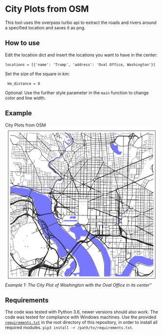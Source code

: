# City Plots from OSM 
This tool uses the overpass turbo api to extract the roads and rivers around a specified location and saves it as png. 

## How to use
Edit the location dict and insert the locations you want to have in the center:
 
`locations = [{'name': 'Trump', 'address': 'Oval Office, Washington'}]`

Set the size of the square in km:

` km_distance = 8`
             
Optional: Use the further style parameter in the `main` function to change color and line width. 


## Example
City Plots from OSM
![Example Plot](ExampleOutputs/Trump.png)
_Example 1: The City Plot of Washington with the Oval Office in its center"_

## Requirements
The code was tested with Python 3.6, newer versions should also work. The code was tested for compliance with Windows machines. Use the provided [`requirements.txt`](requirements.txt) in the root directory of this repository, in order to install all required modules.
`pip3 install -r /path/to/requirements.txt`. 
